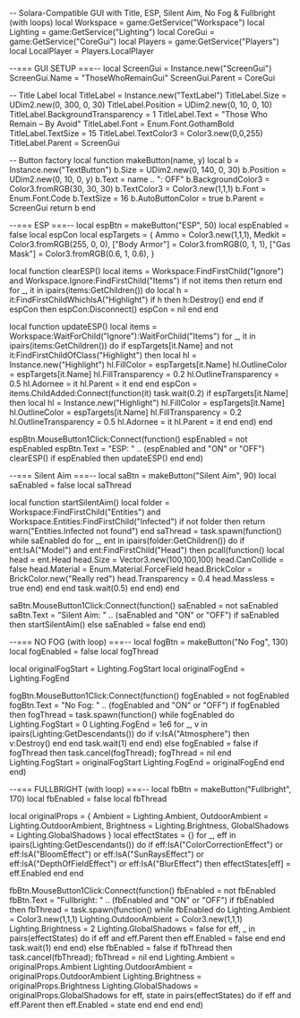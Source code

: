 -- Solara-Compatible GUI with Title, ESP, Silent Aim, No Fog & Fullbright (with loops)
local Workspace   = game:GetService("Workspace")
local Lighting    = game:GetService("Lighting")
local CoreGui     = game:GetService("CoreGui")
local Players     = game:GetService("Players")
local LocalPlayer = Players.LocalPlayer

--=== GUI SETUP ===--
local ScreenGui = Instance.new("ScreenGui")
ScreenGui.Name   = "ThoseWhoRemainGui"
ScreenGui.Parent = CoreGui

-- Title Label
local TitleLabel = Instance.new("TextLabel")
TitleLabel.Size                   = UDim2.new(0, 300, 0, 30)
TitleLabel.Position               = UDim2.new(0, 10, 0, 10)
TitleLabel.BackgroundTransparency = 1
TitleLabel.Text                   = "Those Who Remain  –  By Avoid"
TitleLabel.Font                   = Enum.Font.GothamBold
TitleLabel.TextSize               = 15
TitleLabel.TextColor3             = Color3.new(0,0,255)
TitleLabel.Parent                 = ScreenGui

-- Button factory
local function makeButton(name, y)
    local b = Instance.new("TextButton")
    b.Size             = UDim2.new(0, 140, 0, 30)
    b.Position         = UDim2.new(0, 10, 0, y)
    b.Text             = name .. ": OFF"
    b.BackgroundColor3 = Color3.fromRGB(30, 30, 30)
    b.TextColor3       = Color3.new(1,1,1)
    b.Font             = Enum.Font.Code
    b.TextSize         = 16
    b.AutoButtonColor  = true
    b.Parent           = ScreenGui
    return b
end

--=== ESP ===--
local espBtn     = makeButton("ESP", 50)
local espEnabled = false
local espCon
local espTargets = {
    Ammo           = Color3.new(1,1,1),
    Medkit        = Color3.fromRGB(255, 0, 0),
    ["Body Armor"] = Color3.fromRGB(0, 1, 1),
    ["Gas Mask"]   = Color3.fromRGB(0.6, 1, 0.6),
}

local function clearESP()
    local items = Workspace:FindFirstChild("Ignore") and Workspace.Ignore:FindFirstChild("Items")
    if not items then return end
    for _, it in ipairs(items:GetChildren()) do
        local h = it:FindFirstChildWhichIsA("Highlight")
        if h then h:Destroy() end
    end
    if espCon then espCon:Disconnect() espCon = nil end
end

local function updateESP()
    local items = Workspace:WaitForChild("Ignore"):WaitForChild("Items")
    for _, it in ipairs(items:GetChildren()) do
        if espTargets[it.Name] and not it:FindFirstChildOfClass("Highlight") then
            local hl = Instance.new("Highlight")
            hl.FillColor        = espTargets[it.Name]
            hl.OutlineColor     = espTargets[it.Name]
            hl.FillTransparency = 0.2
            hl.OutlineTransparency = 0.5
            hl.Adornee          = it
            hl.Parent           = it
        end
    end
    espCon = items.ChildAdded:Connect(function(it)
        task.wait(0.2)
        if espTargets[it.Name] then
            local hl = Instance.new("Highlight")
            hl.FillColor        = espTargets[it.Name]
            hl.OutlineColor     = espTargets[it.Name]
            hl.FillTransparency = 0.2
            hl.OutlineTransparency = 0.5
            hl.Adornee          = it
            hl.Parent           = it
        end
    end)
end

espBtn.MouseButton1Click:Connect(function()
    espEnabled = not espEnabled
    espBtn.Text = "ESP: " .. (espEnabled and "ON" or "OFF")
    clearESP()
    if espEnabled then updateESP() end
end)

--=== Silent Aim ===--
local saBtn     = makeButton("Silent Aim", 90)
local saEnabled = false
local saThread

local function startSilentAim()
    local folder = Workspace:FindFirstChild("Entities") and Workspace.Entities:FindFirstChild("Infected")
    if not folder then return warn("Entities.Infected not found") end
    saThread = task.spawn(function()
        while saEnabled do
            for _, ent in ipairs(folder:GetChildren()) do
                if ent:IsA("Model") and ent:FindFirstChild("Head") then
                    pcall(function()
                        local head = ent.Head
                        head.Size         = Vector3.new(100,100,100)
                        head.CanCollide   = false
                        head.Material     = Enum.Material.ForceField
                        head.BrickColor   = BrickColor.new("Really red")
                        head.Transparency = 0.4
                        head.Massless     = true
                    end)
                end
            end
            task.wait(0.5)
        end
    end)
end

saBtn.MouseButton1Click:Connect(function()
    saEnabled = not saEnabled
    saBtn.Text = "Silent Aim: " .. (saEnabled and "ON" or "OFF")
    if saEnabled then startSilentAim() else saEnabled = false end
end)

--=== NO FOG (with loop) ===--
local fogBtn     = makeButton("No Fog", 130)
local fogEnabled = false
local fogThread

local originalFogStart = Lighting.FogStart
local originalFogEnd   = Lighting.FogEnd

fogBtn.MouseButton1Click:Connect(function()
    fogEnabled = not fogEnabled
    fogBtn.Text = "No Fog: " .. (fogEnabled and "ON" or "OFF")
    if fogEnabled then
        fogThread = task.spawn(function()
            while fogEnabled do
                Lighting.FogStart = 0
                Lighting.FogEnd   = 1e6
                for _, v in ipairs(Lighting:GetDescendants()) do
                    if v:IsA("Atmosphere") then v:Destroy() end
                end
                task.wait(1)
            end
        end)
    else
        fogEnabled = false
        if fogThread then task.cancel(fogThread); fogThread = nil end
        Lighting.FogStart = originalFogStart
        Lighting.FogEnd   = originalFogEnd
    end
end)

--=== FULLBRIGHT (with loop) ===--
local fbBtn       = makeButton("Fullbright", 170)
local fbEnabled   = false
local fbThread

local originalProps = {
    Ambient        = Lighting.Ambient,
    OutdoorAmbient = Lighting.OutdoorAmbient,
    Brightness     = Lighting.Brightness,
    GlobalShadows  = Lighting.GlobalShadows
}
local effectStates = {}
for _, eff in ipairs(Lighting:GetDescendants()) do
    if eff:IsA("ColorCorrectionEffect")
    or eff:IsA("BloomEffect")
    or eff:IsA("SunRaysEffect")
    or eff:IsA("DepthOfFieldEffect")
    or eff:IsA("BlurEffect") then
        effectStates[eff] = eff.Enabled
    end
end

fbBtn.MouseButton1Click:Connect(function()
    fbEnabled = not fbEnabled
    fbBtn.Text = "Fullbright: " .. (fbEnabled and "ON" or "OFF")
    if fbEnabled then
        fbThread = task.spawn(function()
            while fbEnabled do
                Lighting.Ambient        = Color3.new(1,1,1)
                Lighting.OutdoorAmbient = Color3.new(1,1,1)
                Lighting.Brightness     = 2
                Lighting.GlobalShadows  = false
                for eff, _ in pairs(effectStates) do
                    if eff and eff.Parent then eff.Enabled = false end
                end
                task.wait(1)
            end
        end)
    else
        fbEnabled = false
        if fbThread then task.cancel(fbThread); fbThread = nil end
        Lighting.Ambient        = originalProps.Ambient
        Lighting.OutdoorAmbient = originalProps.OutdoorAmbient
        Lighting.Brightness     = originalProps.Brightness
        Lighting.GlobalShadows  = originalProps.GlobalShadows
        for eff, state in pairs(effectStates) do
            if eff and eff.Parent then eff.Enabled = state end
        end
    end
end)

